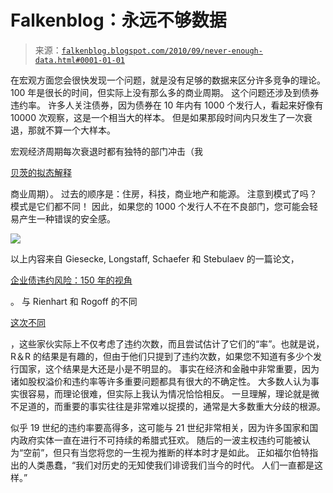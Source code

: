 <!--yml

类别：无分类

日期：2024-05-12 21:21:27

-->

# Falkenblog：永远不够数据

> 来源：[`falkenblog.blogspot.com/2010/09/never-enough-data.html#0001-01-01`](http://falkenblog.blogspot.com/2010/09/never-enough-data.html#0001-01-01)

在宏观方面您会很快发现一个问题，就是没有足够的数据来区分许多竞争的理论。 100 年是很长的时间，但实际上没有那么多的商业周期。 这个问题还涉及到债券违约率。 许多人关注债券，因为债券在 10 年内有 1000 个发行人，看起来好像有 10000 次观察，这是一个相当大的样本。 但是如果那段时间内只发生了一次衰退，那就不算一个大样本。

宏观经济周期每次衰退时都有独特的部门冲击（我

[贝茨的拟态解释](http://falkenblog.blogspot.com/2010/07/batesian-mimicry-explanation-of.html)

商业周期）。 过去的顺序是：住房，科技，商业地产和能源。 注意到模式了吗？ 模式是它们都不同！ 因此，如果您的 1000 个发行人不在不良部门，您可能会轻易产生一种错误的安全感。

![](https://blogger.googleusercontent.com/img/b/R29vZ2xl/AVvXsEjKh5FheJDGgCp1owfpsUuhKS9Mzro0UzndngKRgHhdMyfgH1LEBWPDC0H4mOvXOHgd99MRTy5JJHn3ySJ9Ditr6mt-dnqF-BxF_nBHNPDJZ-vBoOiDIevuqP0W-ag9wlibSflbFg/s1600/defrates.gif)

以上内容来自 Giesecke, Longstaff, Schaefer 和 Stebulaev 的一篇论文，

[企业债违约风险：150 年的视角](http://www.stanford.edu/dept/MSandE/cgi-bin/people/faculty/giesecke/pdfs/glss.pdf)

。 与 Rienhart 和 Rogoff 的不同

[这次不同](http://falkenblog.blogspot.com/2010/04/reinhart-and-rogoff.html)

，这些家伙实际上不仅考虑了违约次数，而且尝试估计了它们的“率”。也就是说，R＆R 的结果是有趣的，但由于他们只提到了违约次数，如果您不知道有多少个发行国家，这个结果是大还是小是不明显的。 事实在经济和金融中非常重要，因为诸如股权溢价和违约率等许多重要问题都具有很大的不确定性。 大多数人认为事实很容易，而理论很难，但实际上我认为情况恰恰相反。 一旦理解，理论就是微不足道的，而重要的事实往往是非常难以捉摸的，通常是大多数重大分歧的根源。

似乎 19 世纪的违约率要高得多，这可能与 21 世纪非常相关，因为许多国家和国内政府实体一直在进行不可持续的希腊式狂欢。 随后的一波主权违约可能被认为“空前”，但只有当您将您的一生视为推断的样本时才是如此。 正如福尔伯特指出的人类愚蠢，“我们对历史的无知使我们诽谤我们当今的时代。 人们一直都是这样。”
